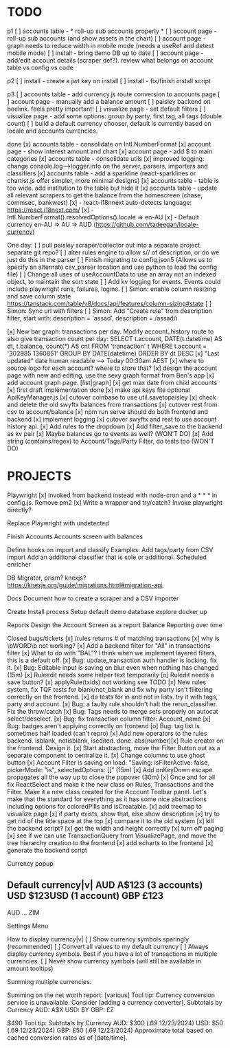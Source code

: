 # TODO
p1
[ ] accounts table - * roll-up sub accounts properly *
[ ] account page - roll-up sub accounts (and show assets in the chart)
[ ] account page - graph needs to reduce width in mobile mode (needs a useRef and detect mobile mode)
[ ] install - bring demo DB up to date
[ ] account page - add/edit account details (scraper def?). review what belongs on account table vs config vs code

p2
[ ] install - create a jwt key on install
[ ] install - fix/finish install script

p3
[ ] accounts table - add currency.js route conversion to accounts page
[ ] account page - manually add a balance amount
[ ] paisley backend on beelink. feels pretty important!
[ ] visualize page - set default filters
[ ] visualize page - add some options: group by party, first tag, all tags (double count)
[ ] build a default currency chooser, default is currently based on locale and accounts currencies.

done
[x] accounts table - consolidate on Intl.NumberFormat
[x] account page - show interest amount and chart
[x] account page - add $ to main categories
[x] accounts table - consolidate utils 
[x] improved logging: change console.log-->logger.info on the server, parsers, importers and classifiers
[x] accounts table - add a sparkline (react-sparklines or chartist.js offer simpler, more minimal designs)
[x] accounts table - table is too wide. add institution to the table but hide it
[x] accounts table - update all relevant scrapers to get the balance from the homescreen (chase, commsec, bankwest)
[x] - react-i18nnext auto-detects language: https://react.i18next.com/
[x] - Intl.NumberFormat().resolvedOptions().locale => en-AU
[x] - Default currency en-AU => AU => AUD (https://github.com/tadeegan/locale-currency)

One day:
[ ] pull paisley scraper/collector out into a separate project. separate git repo?
[ ] alter rules engine to allow s// of description, or do we just do this in the parser
[ ] Finish migrating to config.json5 (Allows us to specify an alternate csv_parser location and use python to load the config file)
[ ] Change all uses of useAccountData to use an array not an indexed object, to maintain the sort state
[ ] Add kv logging for events. Events could include playwright runs, failures, logins.
[ ] Simon: enable  column resizing and save column state https://tanstack.com/table/v8/docs/api/features/column-sizing#state
[ ] Simon: Sync url with filters
[ ] Simon: Add "Create rule" from description filter, start with: description = 'assad', description = /assad/i


[x] New bar graph: transactions per day. Modify account_history route to also give transaction count per day:
       SELECT t.account, DATE(t.datetime) AS dt, t.balance, count(*) AS cnt FROM 'transaction' t WHERE t.account = '302985 1360851' GROUP BY DATE(datetime) ORDER BY dt DESC
[x] "Last updated" date human readable --> Today 00:30am AEST
[x] where to source logo for each account? where to store that?
[x] design the account page with new and editing, use the sexy graph format from Ben's app
[x] add account graph page. [list|graph]
[x] get max date from child accounts
[x] first draft implementation done
[x] make api keys file optional ApiKeyManager.js
[x] cutover coinbase to use util.savetopaisley
[x] check and delete the old swyftx balances from transactions
[x] cutover rest from csv to account/balance
[x] npm run serve should do both frontend and backend
[x] implement logging
[x] cutover swyftx and rest to use account history api.
[x] Add rules to the dropdown
[x] Add filter_save to the backend as kv pair
[x] Maybe balances go to events as well? (WON'T DO)
[x] Add string (contains/regex) to Account/Tags/Party Filter, do tests too (WON'T DO)

# PROJECTS

Playwright
       [x] Invoked from backend instead with node-cron and a * * * in config.js. Remove pm2
       [x] Write a wrapper and try/catch? Invoke playwright directly?

Replace Playwright with undetected

Finish Accounts
     Accounts screen with balances

Define hooks on import and classify
       Examples: 
       Add tags/party from CSV import
       Add an additional classifier that is sole or additional.
       Scheduled enricher
     
DB Migrator, prism? knexjs? https://knexjs.org/guide/migrations.html#migration-api

Docs
       Document how to create a scraper and a CSV importer
       
Create Install process
       Setup default demo database
       explore docker up

Reports
       Design the Account Screen as a report
       Balance Reporting over time

Closed bugs/tickets
[x] /rules returns # of matching transactions
[x] why is \bWORD\b not working?
[x] Add a backend filter for "All" in transactions filter
[x] What to do with "BAL"? I think when we implement layered filters, this is a default off.
[x] Bug: update_transaction auth handler is locking. fix it.
[x] Bug: Editable input is saving on blur even when nothing has changed (15m)
[x] Ruleedit needs some helper text temporarily
[o] Ruledit needs a save button?
[x] applyRule(txids) not working see TODO
[x] New rules system, fix TQF tests for blank/not_blank and fix why party isn't filitering correctly on the frontend.
[x] do tests for in and not in lists. try it with tags, party and account.
[x] Bug: a faulty rule shouldn't halt the rerun_classifier. Fix the throw/catch
[x] Bug: Tags needs to merge sets properly on autocat select/deselect.
[x] Bug: fix transaction column filter: Account_name
[x] Bug: badges aren't applying correctly on frontend
[o] Bug: tag list is sometimes half loaded (can't repro)
[x] Add new operators to the rules backend. isblank, notisblank, isedited. done.
       abs(number)[x] Rule creator on the frontend. Design it.
[x] Start abstracting, move the Filter Button out as a separate component to centralize it.
[x] Change columns to use ghost button
[x] Account Filter is saving on load: "Saving: isFilterActive: false, pickerMode: "is", selectedOptions: []" (15m)
[x] Add onKeyDown escape propagates all the way up to close the popover (30m)
[x] Once and for all fix ReactSelect and make it the new class on Rules, Transactions and the Filter. Make it a new class created for the Account Toolbar panel. Let's make that the standard for everything as it has some nice abstractions including options for coloredPills and isCreatable.
[x] add treemap to visualize page
       [x] if party exists, show that, else show description
       [x] try to get rid of the title space at the top
       [x] compare it to the old system
       [x] kill the backend script?
       [x] get the width and height correctly
       [x] turn off paging 
       [x] see if we can use TransactionQuery from VisualizePage, and move the tree hierarchy creation to the frontend
       [x] add echarts to the frontend
       [x] generate the backend script




Currency popup

Default currency|v|
AUD A$123 (3 accounts)
USD $123USD (1 account)
GBP £123
---
AUD
...
ZIM

Settings Menu

How to display currency|v|
[ ] Show currency symbols sparingly (recommended)
[ ] Convert all values to my default currency
[ ] Always display currency symbols. Best if you have a lot of transactions in multiple currencies.
[ ] Never show currency symbols (will still be available in amount tooltips)

Summing multiple currencies. 

Summing on the net worth report:
[various]
Tool tip:
Currency conversion service is unavailable. Consider [adding a currency converter].
Subtotals by Currency
    AUD: A$X
    USD: $Y
    GBP: £Z


$490
Tool tip:
Subtotals by Currency
    AUD: $300 (.69 12/23/2024)
    USD: $50 (.69 12/23/2024)
    GBP: £50 (.69 12/23/2024)
Approximate total based on cached conversion rates as of [date/time].
